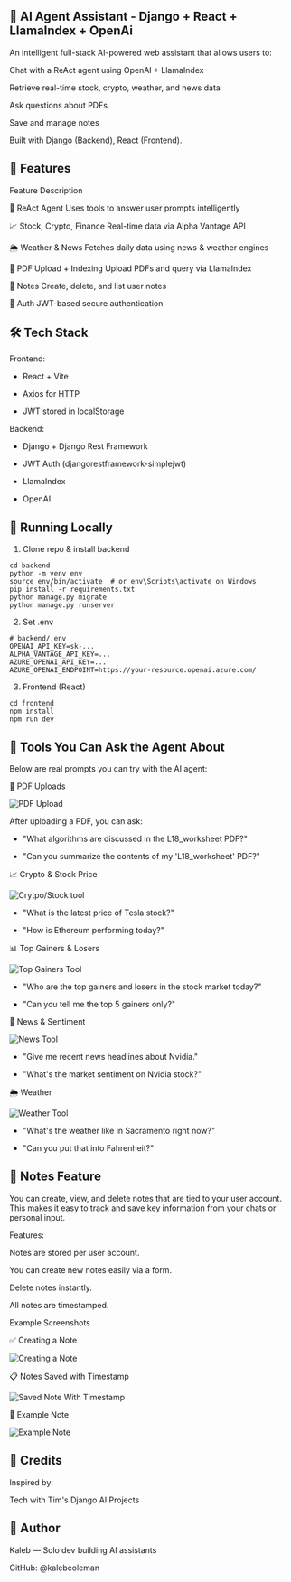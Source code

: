 ## 🧠 AI Agent Assistant - Django + React + LlamaIndex + OpenAi

An intelligent full-stack AI-powered web assistant that allows users to:

Chat with a ReAct agent using OpenAI + LlamaIndex

Retrieve real-time stock, crypto, weather, and news data

Ask questions about PDFs 

Save and manage notes

Built with Django (Backend), React (Frontend).

## 🚀 Features

Feature              Description

🧠 ReAct Agent       Uses tools to answer user prompts intelligently

📈 Stock, Crypto, Finance       Real-time data via Alpha Vantage API

🌦️ Weather & News       Fetches daily data using news & weather engines

📄 PDF Upload + Indexing        Upload PDFs and query via LlamaIndex

📝 Notes        Create, delete, and list user notes

🔐 Auth     JWT-based secure authentication

## 🛠️ Tech Stack

Frontend:

* React + Vite

* Axios for HTTP

* JWT stored in localStorage

Backend:

* Django + Django Rest Framework

* JWT Auth (djangorestframework-simplejwt)

* LlamaIndex

* OpenAI

## 🧪 Running Locally

1. Clone repo & install backend

```
cd backend
python -m venv env
source env/bin/activate  # or env\Scripts\activate on Windows
pip install -r requirements.txt
python manage.py migrate
python manage.py runserver
```

2. Set .env

```
# backend/.env
OPENAI_API_KEY=sk-...
ALPHA_VANTAGE_API_KEY=...
AZURE_OPENAI_API_KEY=...
AZURE_OPENAI_ENDPOINT=https://your-resource.openai.azure.com/

```

3. Frontend (React)

```
cd frontend
npm install
npm run dev
```

## 🤖 Tools You Can Ask the Agent About
Below are real prompts you can try with the AI agent:

📄 PDF Uploads

![PDF Upload](./images/pdf%20upload%202.PNG)

After uploading a PDF, you can ask:

* "What algorithms are discussed in the L18_worksheet PDF?"

* "Can you summarize the contents of my 'L18_worksheet' PDF?"

📈 Crypto & Stock Price

![Crytpo/Stock tool](./images/crptyo%20and%20stock%20tool.PNG)

* "What is the latest price of Tesla stock?"

* "How is Ethereum performing today?"

📊 Top Gainers & Losers

![Top Gainers Tool](./images/top%20gainers%20tool.PNG)

* "Who are the top gainers and losers in the stock market today?"

* "Can you tell me the top 5 gainers only?"

📰 News & Sentiment

![News Tool](./images/news%20tool.PNG)

* "Give me recent news headlines about Nvidia."

* "What's the market sentiment on Nvidia stock?"

🌦️ Weather

![Weather Tool](./images/weather%20tool.PNG)

* "What's the weather like in Sacramento right now?"

* "Can you put that into Fahrenheit?"

## 📝 Notes Feature
You can create, view, and delete notes that are tied to your user account. This makes it easy to track and save key information from your chats or personal input.

Features:

Notes are stored per user account.

You can create new notes easily via a form.

Delete notes instantly.

All notes are timestamped.

Example Screenshots

✅ Creating a Note

![Creating a Note](./images/note%20creating%20proof.PNG)

📋 Notes Saved with Timestamp

![Saved Note With Timestamp](./images/notes%20example.PNG)

🧾 Example Note

![Example Note](./images/notes%20created.PNG)

## 📜 Credits

Inspired by:

Tech with Tim's Django AI Projects

## 🧠 Author

Kaleb — Solo dev building AI assistants

GitHub: @kalebcoleman